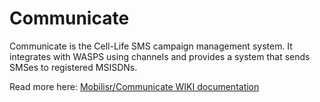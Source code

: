 # Communicate

Communicate is the Cell-Life SMS campaign management system. It integrates with WASPS using channels and provides a system that
sends SMSes to registered MSISDNs.

Read more here: [Mobilisr/Communicate WIKI documentation](docs/mobilisr-90220-2008-4.pdf)
